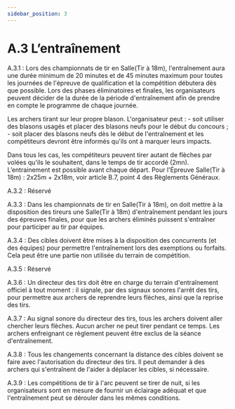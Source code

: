 ```yaml
---
sidebar_position: 3
---
```


# A.3 L’entraînement

A.3.1 : Lors des championnats de tir en Salle(Tir à 18m), l'entraînement aura une durée minimum de 20
minutes et de 45 minutes maximum pour toutes les journées de l'épreuve de qualification et la compétition
débutera dès que possible.
Lors des phases éliminatoires et finales, les organisateurs peuvent décider de la durée de la période
d'entraînement afin de prendre en compte le programme de chaque journée.

Les archers tirant sur leur propre blason. L'organisateur peut : - soit utiliser des blasons usagés et placer des blasons neufs pour le début du concours ; - soit placer des blasons neufs dès le début de l'entraînement et les compétiteurs devront être
informés qu'ils ont à marquer leurs impacts.

Dans tous les cas, les compétiteurs peuvent tirer autant de flèches par volées qu'ils le souhaitent, dans le
temps de tir accordé (2mn).
L’entrainement est possible avant chaque départ.
Pour l'Épreuve Salle(Tir à 18m) : 2x25m + 2x18m, voir article B.7, point 4 des Règlements Généraux.

A.3.2 : Réservé

A.3.3 : Dans les championnats de tir en Salle(Tir à 18m), on doit mettre à la disposition des tireurs une
Salle(Tir à 18m) d'entraînement pendant les jours des épreuves finales, pour que les archers éliminés
puissent s'entraîner pour participer au tir par équipes.

A.3.4 : Des cibles doivent être mises à la disposition des concurrents (et des équipes) pour permettre
l'entraînement lors des exemptions ou forfaits. Cela peut être une partie non utilisée du terrain de
compétition.

A.3.5 : Réservé

A.3.6 : Un directeur des tirs doit être en charge du terrain d'entraînement officiel à tout moment : il signale,
par des signaux sonores l'arrêt des tirs, pour permettre aux archers de reprendre leurs flèches, ainsi que
la reprise des tirs.

A.3.7 : Au signal sonore du directeur des tirs, tous les archers doivent aller chercher leurs flèches. Aucun
archer ne peut tirer pendant ce temps. Les archers enfreignant ce règlement peuvent être exclus de la
séance d'entraînement.

A.3.8 : Tous les changements concernant la distance des cibles doivent se faire avec l'autorisation du
directeur des tirs. Il peut demander à des archers qui s'entraînent de l'aider à déplacer les cibles, si
nécessaire.

A.3.9 : Les compétitions de tir à l'arc peuvent se tirer de nuit, si les organisateurs sont en mesure de fournir
un éclairage adéquat et que l'entraînement peut se dérouler dans les mêmes conditions.
